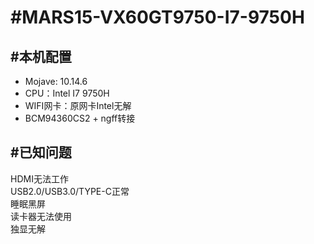 #MARS15-VX60GT9750-I7-9750H
======

#本机配置
---
 * Mojave: 10.14.6  
 * CPU：Intel I7 9750H  
 * WIFI网卡：原网卡Intel无解  
 * BCM94360CS2 + ngff转接  

#已知问题
---
  HDMI无法工作  
  USB2.0/USB3.0/TYPE-C正常  
  睡眠黑屏  
  读卡器无法使用  
  独显无解  
  
